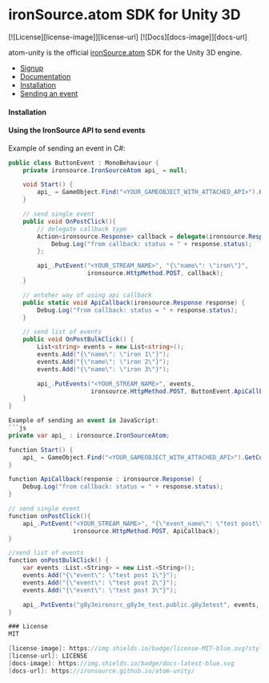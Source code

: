 # ironSource.atom SDK for Unity 3D

[![License][license-image]][license-url]
[![Docs][docs-image]][docs-url]

atom-unity is the official [ironSource.atom](http://www.ironsrc.com/data-flow-management) SDK for the Unity 3D engine.

- [Signup](https://atom.ironsrc.com/#/signup)
- [Documentation](https://ironsource.github.io/atom-unity/)
- [Installation](#Installation)
- [Sending an event](#Using-the-IronSource-API-to-send-events)

#### Installation

#### Using the IronSource API to send events
Example of sending an event in C#:
```c#
public class ButtonEvent : MonoBehaviour {
    private ironsource.IronSourceAtom api_ = null;

    void Start() {
        api_ = GameObject.Find("<YOUR_GAMEOBJECT_WITH_ATTACHED_API>").GetComponent<ironsource.IronSourceAtom>();
    }

    // send single event
    public void OnPostClick(){
    	// delegate callback type
        Action<ironsource.Response> callback = delegate(ironsource.Response response) {
            Debug.Log("from callback: status = " + response.status); 
        };

        api_.PutEvent("<YOUR_STREAM_NAME>", "{\"name\": \"iron\"}", 
                      ironsource.HttpMethod.POST, callback);
    }

    // antoher way of using api callback
    public static void ApiCallback(ironsource.Response response) {
    	Debug.Log("from callback: status = " + response.status); 
    }

    // send list of events
    public void OnPostBulkClick() {
        List<string> events = new List<string>(); 
        events.Add("{\"name\": \"iron 1\"}");
        events.Add("{\"name\": \"iron 2\"}");
        events.Add("{\"name\": \"iron 3\"}");

        api_.PutEvents("<YOUR_STREAM_NAME>", events, 
        			   ironsource.HttpMethod.POST, ButtonEvent.ApiCallback);
    }
}

Example of sending an event in JavaScript:
```js
private var api_ : ironsource.IronSourceAtom;

function Start() {
	api_ = GameObject.Find("<YOUR_GAMEOBJECT_WITH_ATTACHED_API>").GetComponent(ironsource.IronSourceAtom);
}

function ApiCallback(response : ironsource.Response) {
 	Debug.Log("from callback: status = " + response.status); 	
}

// send single event
function onPostClick(){
    api_.PutEvent("<YOUR_STREAM_NAME>", "{\"event_name\": \"test post\"}", 
                  ironsource.HttpMethod.POST, ApiCallback);
}

//send list of events
function onPostBulkClick() {
    var events :List.<String> = new List.<String>();
    events.Add("{\"event\": \"test post 1\"}");
    events.Add("{\"event\": \"test post 2\"}");
    events.Add("{\"event\": \"test post 3\"}");

    api_.PutEvents("g8y3eironsrc_g8y3e_test.public.g8y3etest", events, ironsource.HttpMethod.POST, ApiCallback);
}

### License
MIT

[license-image]: https://img.shields.io/badge/license-MIT-blue.svg?style=flat-square
[license-url]: LICENSE
[docs-image]: https://img.shields.io/badge/docs-latest-blue.svg
[docs-url]: https://ironsource.github.io/atom-unity/
